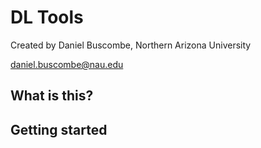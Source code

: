 # DL Tools

Created by Daniel Buscombe, Northern Arizona University

daniel.buscombe@nau.edu

## What is this?


## Getting started

##
